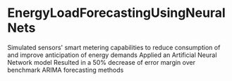# EnergyLoadForecastingUsingNeuralNets
Simulated sensors' smart metering capabilities to reduce consumption of and improve anticipation of energy demands 
Applied an Artificial Neural Network model
Resulted in a 50% decrease of error margin over benchmark ARIMA forecasting methods
